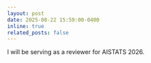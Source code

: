 ```yaml
---
layout: post
date: 2025-08-22 15:59:00-0400
inline: true
related_posts: false
---
```


I will be serving as a reviewer for AISTATS 2026.

